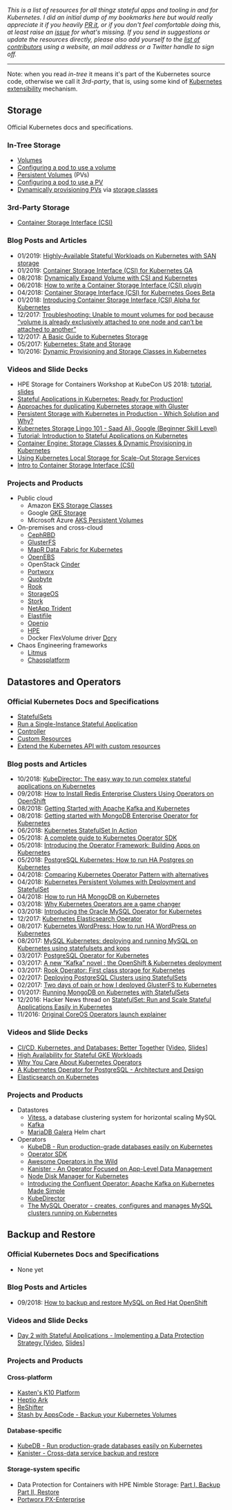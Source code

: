 _This is a list of resources for all thingz stateful apps and tooling in and for Kubernetes. I did an initial dump of my bookmarks here but would really appreciate it if you heavily [PR it](https://github.com/mhausenblas/stateful-kubernetes/pulls), or if you don't feel comfortable doing this, at least raise an [issue](https://github.com/mhausenblas/stateful-kubernetes/issues) for what's missing. If you send in suggestions or update the resources directly, please also add yourself to the [list of contributors](https://github.com/mhausenblas/stateful-kubernetes/blob/master/CONTRIBUTORS) using a website, an mail address or a Twitter handle to sign off._

---

Note: when you read _in-tree_ it means it's part of the Kubernetes source code, otherwise we call it _3rd-party_, that is, using some kind of [Kubernetes extensibility](https://speakerdeck.com/mhausenblas/bending-kubernetes-to-your-needs) mechanism.

## Storage

Official Kubernetes docs and specifications.

### In-Tree Storage

- [Volumes](https://kubernetes.io/docs/concepts/storage/volumes/)
- [Configuring a pod to use a volume](https://kubernetes.io/docs/tasks/configure-pod-container/configure-volume-storage/)
- [Persistent Volumes](https://kubernetes.io/docs/concepts/storage/persistent-volumes/) (PVs)
- [Configuring a pod to use a PV](https://kubernetes.io/docs/tasks/configure-pod-container/configure-persistent-volume-storage/)
- [Dynamically provisioning PVs](https://kubernetes.io/docs/concepts/storage/dynamic-provisioning/) via [storage classes](https://kubernetes.io/docs/concepts/storage/storage-classes/)

### 3rd-Party Storage

- [Container Storage Interface (CSI)](https://github.com/container-storage-interface/spec)

### Blog Posts and Articles

- 01/2019: [Highly-Available Stateful Workloads on Kubernetes with SAN storage](https://datamattsson.tumblr.com/post/182297931146/highly-available-stateful-workloads-on-kubernetes)
- 01/2019: [Container Storage Interface (CSI) for Kubernetes GA](https://kubernetes.io/blog/2019/01/15/container-storage-interface-ga/)
- 08/2018: [Dynamically Expand Volume with CSI and Kubernetes](https://kubernetes.io/blog/2018/08/02/dynamically-expand-volume-with-csi-and-kubernetes/)
- 06/2018: [How to write a Container Storage Interface (CSI) plugin](https://arslan.io/2018/06/21/how-to-write-a-container-storage-interface-csi-plugin/)
- 04/2018: [Container Storage Interface (CSI) for Kubernetes Goes Beta](https://kubernetes.io/blog/2018/04/10/container-storage-interface-beta/)
- 01/2018: [Introducing Container Storage Interface (CSI) Alpha for Kubernetes](https://kubernetes.io/blog/2018/01/introducing-container-storage-interface/)
- 12/2017: [Troubleshooting: Unable to mount volumes for pod because “volume is already exclusively attached to one node and can’t be attached to another”](https://portworx.com/warning-failedattachvolume-warning-failedmount-kubernetes-aws-ebs/)
- 12/2017: [A Basic Guide to Kubernetes Storage](https://portworx.com/basic-guide-kubernetes-storage/)
- 05/2017: [Kubernetes: State and Storage](https://blog.openshift.com/kubernetes-state-storage/)
- 10/2016: [Dynamic Provisioning and Storage Classes in Kubernetes](https://kubernetes.io/blog/2016/10/dynamic-provisioning-and-storage-in-kubernetes/)

### Videos and Slide Decks

- HPE Storage for Containers Workshop at KubeCon US 2018: [tutorial](https://github.com/NimbleStorage/container-examples/tree/master/misc/KubeConUS18), [slides](https://www.slideshare.net/dri374/hpe-storage-kubecon-us-2018-workshop)
- [Stateful Applications in Kubernetes: Ready for Production!](https://speakerdeck.com/ntolia/stateful-applications-in-kubernetes-ready-for-production)
- [Approaches for duplicating Kubernetes storage with Gluster](https://www.youtube.com/watch?v=NaYTP9OKwdk)
- [Persistent Storage with Kubernetes in Production - Which Solution and Why?](https://www.youtube.com/watch?v=hqE5c5pyfrk)
- [Kubernetes Storage Lingo 101 - Saad Ali, Google (Beginner Skill Level)](https://www.youtube.com/watch?v=uSxlgK1bCuA)
- [Tutorial: Introduction to Stateful Applications on Kubernetes](https://www.youtube.com/watch?v=B-791PMq4cU)
- [Container Engine: Storage Classes & Dynamic Provisioning in Kubernetes](https://www.youtube.com/watch?v=qktFhjJmFhg)
- [Using Kubernetes Local Storage for Scale-Out Storage Services](https://www.youtube.com/watch?v=eqkgiPppZN8)
- [Intro to Container Storage Interface (CSI)](https://www.youtube.com/watch?v=_EFJeIQzbmo)


### Projects and Products

- Public cloud
  - Amazon [EKS Storage Classes](https://docs.aws.amazon.com/eks/latest/userguide/storage-classes.html)
  - Google [GKE Storage](https://cloud.google.com/kubernetes-engine/docs/concepts/storage-overview)
  - Microsoft Azure [AKS Persistent Volumes](https://docs.microsoft.com/en-us/azure/aks/azure-disks-dynamic-pv)
- On-premises and cross-cloud
  - [CephRBD](https://access.redhat.com/products/red-hat-ceph-storage)
  - [GlusterFS](https://github.com/gluster/gluster-kubernetes)
  - [MapR Data Fabric for Kubernetes](https://mapr.com/solutions/data-fabric/kubernetes/)
  - [OpenEBS](http://github.com/openebs/openebs/)
  - OpenStack [Cinder](http://wiki.openstack.org/cinder)
  - [Portworx](https://docs.portworx.com/scheduler/kubernetes/)
  - [Quobyte](https://github.com/quobyte/kubernetes)
  - [Rook](http://rook.io/)
  - [StorageOS](http://storageos.com)
  - [Stork](https://github.com/libopenstorage/stork)
  - [NetApp Trident](https://github.com/NetApp/trident)
  - [Elastifile](https://www.elastifile.com/)
  - [Openio](https://github.com/open-io/oio-sds)
  - [HPE](https://hpe.com/storage/containers)
  - Docker FlexVolume driver [Dory](https://github.com/hpe-storage/dory)
- Chaos Engineering frameworks
  - [Litmus](https://github.com/openebs/litmus)
  - [Chaosplatform](https://github.com/chaostoolkit/chaosplatform)
  
## Datastores and Operators

### Official Kubernetes Docs and Specifications

- [StatefulSets](https://kubernetes.io/docs/concepts/workloads/controllers/statefulset/)
- [Run a Single-Instance Stateful Application](https://kubernetes.io/docs/tasks/run-application/run-single-instance-stateful-application/)
- [Controller](https://kubernetes.io/docs/reference/glossary/?fundamental=true#term-controller)
- [Custom Resources](https://kubernetes.io/docs/concepts/extend-kubernetes/api-extension/custom-resources/)
- [Extend the Kubernetes API with custom resources](https://kubernetes.io/docs/tasks/access-kubernetes-api/custom-resources/custom-resource-definitions/)

### Blog posts and Articles

- 10/2018: [KubeDirector: The easy way to run complex stateful applications on Kubernetes](https://kubernetes.io/blog/2018/10/03/kubedirector-the-easy-way-to-run-complex-stateful-applications-on-kubernetes/)
- 09/2018: [How to Install Redis Enterprise Clusters Using Operators on OpenShift](https://redislabs.com/blog/install-redis-enterprise-clusters-using-operators-openshift/)
- 08/2018: [Getting Started with Apache Kafka and Kubernetes](https://www.confluent.io/blog/getting-started-apache-kafka-kubernetes/)
- 08/2018: [Getting started with MongoDB Enterprise Operator for Kubernetes](https://hackernoon.com/getting-started-with-mongodb-enterprise-operator-for-kubernetes-bb5d5205fe02)
- 06/2018: [Kubernetes StatefulSet In Action](https://blog.openshift.com/kubernetes-statefulset-in-action/)
- 05/2018: [A complete guide to Kubernetes Operator SDK](https://banzaicloud.com/blog/operator-sdk/)
- 05/2018: [Introducing the Operator Framework: Building Apps on Kubernetes](https://coreos.com/blog/introducing-operator-framework)
- 05/2018: [PostgreSQL Kubernetes: How to run HA Postgres on Kubernetes](https://portworx.com/ha-postgresql-kubernetes/)
- 04/2018: [Comparing Kubernetes Operator Pattern with alternatives](https://medium.com/@cloudark/why-to-write-kubernetes-operators-9b1e32a24814)
- 04/2018: [Kubernetes Persistent Volumes with Deployment and StatefulSet](https://akomljen.com/kubernetes-persistent-volumes-with-deployment-and-statefulset/)
- 04/2018: [How to run HA MongoDB on Kubernetes](https://portworx.com/ha-mongodb-kubernetes/)
- 03/2018: [Why Kubernetes Operators are a game changer](https://blog.couchbase.com/kubernetes-operators-game-changer/)
- 03/2018: [Introducing the Oracle MySQL Operator for Kubernetes](https://blogs.oracle.com/developers/introducing-the-oracle-mysql-operator-for-kubernetes)
- 12/2017: [Kubernetes Elasticsearch Operator](https://akomljen.com/kubernetes-elasticsearch-operator/)
- 08/2017: [Kubernetes WordPress: How to run HA WordPress on Kubernetes](https://portworx.com/kubernetes-wordpress-ha/)
- 08/2017: [MySQL Kubernetes: deploying and running MySQL on Kubernetes using statefulsets and kops](https://portworx.com/mysql-kubernetes/)
- 03/2017: [PostgreSQL Operator for Kubernetes](https://info.crunchydata.com/blog/postgres-operator-for-kubernetes)
- 03/2017: [A new “Kafka” novel : the OpenShift & Kubernetes deployment](https://paolopatierno.wordpress.com/2017/03/25/a-new-kafka-novel-the-openshift-kubernetes-deployment/)
- 03/2017: [Rook Operator: First class storage for Kubernetes](https://blog.rook.io/rook-operator-first-class-storage-for-kubernetes-2d0288831175)
- 02/2017: [Deploying PostgreSQL Clusters using StatefulSets](https://kubernetes.io/blog/2017/02/postgresql-clusters-kubernetes-statefulsets/)
- 02/2017: [Two days of pain or how I deployed GlusterFS to Kubernetes](https://blog.lwolf.org/post/how-i-deployed-glusterfs-cluster-to-kubernetes/)
- 01/2017: [Running MongoDB on Kubernetes with StatefulSets](https://kubernetes.io/blog/2017/01/running-mongodb-on-kubernetes-with-statefulsets/)
- 12/2016: Hacker News thread on [StatefulSet: Run and Scale Stateful Applications Easily in Kubernetes](https://news.ycombinator.com/item?id=13225183)
- 11/2016: [Original CoreOS Operators launch explainer](https://coreos.com/blog/introducing-operators.html)

### Videos and Slide Decks

- [CI/CD, Kubernetes, and Databases: Better Together](https://kccna18.sched.com/event/GrSq/cicd-kubernetes-and-databases-better-together-niraj-tolia-tom-manville-kasten) [[Video](https://www.youtube.com/watch?v=WyRzBt65_zQ), [Slides](https://schd.ws/hosted_files/kccna18/e1/CICD%20K8s%20And%20DBs%20Better%20Together.pdf)]
- [High Availability for Stateful GKE Workloads](https://www.youtube.com/watch?v=rRZtZX0PDFc)
- [Why You Care About Kubernetes Operators](https://www.youtube.com/watch?v=6Csf0g9BTr4)
- [A Kubernetes Operator for PostgreSQL - Architecture and Design](https://www.youtube.com/watch?v=LwIOoU96iQw)
- [Elasticsearch on Kubernetes](https://speakerdeck.com/joerx/elasticsearch-on-kubernetes)

### Projects and Products

- Datastores
  - [Vitess](https://vitess.io/), a database clustering system for horizontal scaling MySQL
  - [Kafka](https://www.confluent.io/resources/recommendations-for-deploying-apache-kafka-on-kubernetes)
  - [MariaDB Galera](https://github.com/adfinis-sygroup/mariadb-galera-chart) Helm chart
- Operators
  - [KubeDB - Run production-grade databases easily on Kubernetes](https://kubedb.com/)
  - [Operator SDK](https://github.com/operator-framework/operator-sdk)
  - [Awesome Operators in the Wild](https://github.com/operator-framework/awesome-operators)
  - [Kanister - An Operator Focused on App-Level Data Management](https://github.com/kanisterio/kanister)
  - [Node Disk Manager for Kubernetes](https://github.com/openebs/node-disk-manager)
  - [Introducing the Confluent Operator: Apache Kafka on Kubernetes Made Simple](https://www.confluent.io/blog/introducing-the-confluent-operator-apache-kafka-on-kubernetes/)
  - [KubeDirector](https://github.com/bluek8s/kubedirector)
  - [The MySQL Operator - creates, configures and manages MySQL clusters running on Kubernetes](https://github.com/oracle/mysql-operator)

## Backup and Restore

### Official Kubernetes Docs and Specifications

- None yet

### Blog Posts and Articles

- 09/2018: [How to backup and restore MySQL on Red Hat OpenShift](https://portworx.com/backup-restore-mysql-red-hat-openshift/)

### Videos and Slide Decks

- [Day 2 with Stateful Applications - Implementing a Data Protection Strategy ](https://kccna18.sched.com/event/GrYk/day-2-with-stateful-applications-implementing-a-data-protection-strategy-deepika-dixit-vaibhav-kamra-kasten) [[Video](https://www.youtube.com/watch?v=4PJ6fHMFbVU), [Slides](https://schd.ws/hosted_files/kccna18/71/KubeConNA_DataProtectionStrategy.pdf)]

### Projects and Products

#### Cross-platform

- [Kasten's K10 Platform](https://kasten.io/product/)
- [Heptio Ark](https://github.com/heptio/ark)
- [ReShifter](http://reshifter.info/)
- [Stash by AppsCode - Backup your Kubernetes Volumes](https://github.com/appscode/stash)

#### Database-specific

- [KubeDB - Run production-grade databases easily on Kubernetes](https://github.com/kubedb)
- [Kanister - Cross-data service backup and restore](https://github.com/kanisterio/kanister)

#### Storage-system specific

- Data Protection for Containers with HPE Nimble Storage: [Part I, Backup](https://community.hpe.com/t5/HPE-Storage-Tech-Insiders/Data-Protection-for-Containers-Part-I-Backup/ba-p/7002477) [Part II, Restore](https://community.hpe.com/t5/HPE-Storage-Tech-Insiders/Data-Protection-for-Containers-Part-II-Restore/ba-p/7019117)
- [Portworx PX-Enterprise](https://docs.portworx.com/cloud/backups.html#multi-cloud-backup-and-recovery-of-px-volumes)

